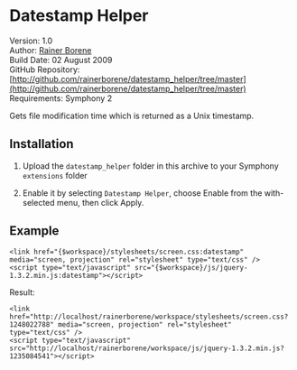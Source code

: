 # Datestamp Helper #

Version: 1.0  
Author: [Rainer Borene](mailto:rainerborene@gmail.com)  
Build Date: 02 August 2009  
GitHub Repository: [http://github.com/rainerborene/datestamp_helper/tree/master](http://github.com/rainerborene/datestamp_helper/tree/master)  
Requirements: Symphony 2

Gets file modification time which is returned as a Unix timestamp.

## Installation ##

1. Upload the `datestamp_helper` folder in this archive to your Symphony `extensions` folder

2. Enable it by selecting `Datestamp Helper`, choose Enable from the with-selected menu, then click Apply.

## Example ##

    <link href="{$workspace}/stylesheets/screen.css:datestamp" media="screen, projection" rel="stylesheet" type="text/css" />
    <script type="text/javascript" src="{$workspace}/js/jquery-1.3.2.min.js:datestamp"></script>

Result:

    <link href="http://localhost/rainerborene/workspace/stylesheets/screen.css?1248022788" media="screen, projection" rel="stylesheet" type="text/css" />
    <script type="text/javascript" src="http://localhost/rainerborene/workspace/js/jquery-1.3.2.min.js?1235084541"></script>
